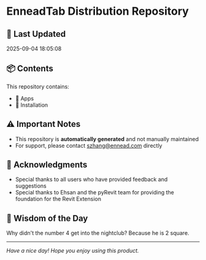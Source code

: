 # EnneadTab Distribution Repository

## 📅 Last Updated
2025-09-04 18:05:08



## 📦 Contents
This repository contains:
- 📂 Apps
- 📂 Installation

## ⚠️ Important Notes
- This repository is **automatically generated** and not manually maintained
- For support, please contact szhang@ennead.com directly

## 🙏 Acknowledgments
- Special thanks to all users who have provided feedback and suggestions
- Special thanks to Ehsan and the pyRevit team for providing the foundation for the Revit Extension

## 💭 Wisdom of the Day
Why didn't the number 4 get into the nightclub? Because he is 2 square.

---
*Have a nice day! Hope you enjoy using this product.*
